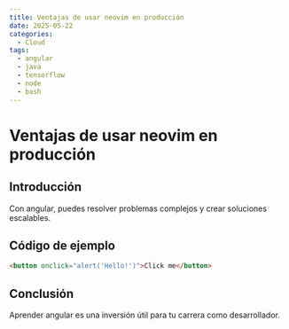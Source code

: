 ```yaml
---
title: Ventajas de usar neovim en producción
date: 2025-05-22
categories:
  - Cloud
tags:
  - angular
  - java
  - tensorflow
  - node
  - bash
---
```


# Ventajas de usar neovim en producción

## Introducción

Con angular, puedes resolver problemas complejos y crear soluciones escalables.

## Código de ejemplo

```html
<button onclick="alert('Hello!')">Click me</button>
```

## Conclusión

Aprender angular es una inversión útil para tu carrera como desarrollador.